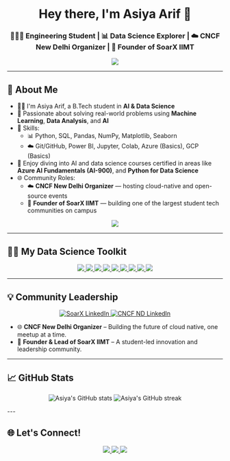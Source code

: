 <h1 align="center"> Hey there, I'm Asiya Arif 👋</h1>
<h3 align="center">👩🏼‍💻 Engineering Student | 📊 Data Science Explorer | ☁️ CNCF New Delhi Organizer | 🦅 Founder of SoarX IIMT</h3>

<p align="center">
  <img src="https://readme-typing-svg.herokuapp.com?font=Fira+Code&weight=500&size=22&pause=1000&color=FF61D6&center=true&vCenter=true&width=600&lines=🌟+Curious+mind+with+a+love+for+data;🧠+Transforming+ideas+into+intelligent+systems;💬+Let’s+talk+cloud%2C+AI%2C+and+communities;🎯+Learning+every+day+to+lead+the+way!" />
</p>

---

## 🌟 About Me

- 👩‍💻 I'm Asiya Arif, a B.Tech student in **AI & Data Science** 
- 🤖 Passionate about solving real-world problems using **Machine Learning**, **Data Analysis**, and **AI**
- 🧰 Skills:
  - 📊 Python, SQL, Pandas, NumPy, Matplotlib, Seaborn
  - ☁️ Git/GitHub, Power BI, Jupyter, Colab, Azure (Basics), GCP (Basics)
- 📜 Enjoy diving into AI and data science courses certified in areas like **Azure AI Fundamentals (AI-900)**, and **Python for Data Science**
- 🌐 Community Roles:
  - ☁️ **CNCF New Delhi Organizer** — hosting cloud-native and open-source events
  - 🚀 **Founder of SoarX IIMT** — building one of the largest student tech communities on campus

<p align="center">
  <a href="mailto:itsasiyaarif@gmail.com">
    <img src="https://img.shields.io/badge/📬%20Reach%20me%20at%20-%23D14836?style=for-the-badge&logo=gmail&logoColor=white&color=gradient&logoWidth=15" />
  </a>
</p>

---

## 👩‍🔬 My Data Science Toolkit

<p align="center">
  <a href="https://www.python.org/">
    <img src="https://img.shields.io/badge/-Python-FFD43B?style=for-the-badge&logo=python&logoColor=black&color=gradient&logoWidth=25&edge-radius=25" />
  </a>
  <a href="https://jupyter.org/">
    <img src="https://img.shields.io/badge/-Jupyter-F37626?style=for-the-badge&logo=jupyter&logoColor=white&color=gradient&logoWidth=25&edge-radius=25" />
  </a>
  <a href="https://pandas.pydata.org/">
    <img src="https://img.shields.io/badge/-Pandas-150458?style=for-the-badge&logo=pandas&logoColor=white&color=gradient&logoWidth=25&edge-radius=25" />
  </a>
  <a href="https://numpy.org/">
    <img src="https://img.shields.io/badge/-Numpy-013243?style=for-the-badge&logo=numpy&logoColor=white&color=gradient&logoWidth=25&edge-radius=25" />
  </a>
  <a href="https://matplotlib.org/">
    <img src="https://img.shields.io/badge/-Matplotlib-11557C?style=for-the-badge&logo=matplotlib&logoColor=white&color=gradient&logoWidth=25&edge-radius=25" />
  </a>
  <a href="https://seaborn.pydata.org/">
    <img src="https://img.shields.io/badge/-Seaborn-4B8BBE?style=for-the-badge&logo=seaborn&logoColor=white&color=gradient&logoWidth=25&edge-radius=25" />
  </a>
  <a href="https://www.mysql.com/">
    <img src="https://img.shields.io/badge/-SQL-4479A1?style=for-the-badge&logo=mysql&logoColor=white&color=gradient&logoWidth=25&edge-radius=25" />
  </a>
  <a href="https://powerbi.microsoft.com/">
    <img src="https://img.shields.io/badge/-PowerBI-F2C811?style=for-the-badge&logo=powerbi&logoColor=black&color=gradient&logoWidth=25&edge-radius=25" />
  </a>
  <a href="https://github.com/">
    <img src="https://img.shields.io/badge/-GitHub-181717?style=for-the-badge&logo=github&logoColor=white&color=gradient&logoWidth=25&edge-radius=25" />
  </a>
</p>


---

## 💡 Community Leadership

<p align="center">
  <a href="https://www.linkedin.com/company/soarx-iimt/">
    <img src="https://img.shields.io/badge/SoarX%20IIMT-700%2B%20Followers-orange?style=for-the-badge&logo=linkedin&logoColor=white&color=gradient&logoWidth=15" alt="SoarX LinkedIn"/>
  </a>
  <a href="https://www.linkedin.com/company/cncgnd/">
    <img src="https://img.shields.io/badge/CNCF%20New%20Delhi-5K%2B%20Followers-blue?style=for-the-badge&logo=linkedin&logoColor=white&color=gradient&logoWidth=15" alt="CNCF ND LinkedIn"/>
  </a>
</p>

- 🌐 **CNCF New Delhi Organizer** – Building the future of cloud native, one meetup at a time.
- 🤝 **Founder & Lead of SoarX IIMT** – A student-led innovation and leadership community.

---

## 📈 GitHub Stats

<p align="center">
  <img src="https://github-readme-stats.vercel.app/api?username=asiyaarif&show_icons=true&theme=radical" alt="Asiya's GitHub stats"/>
  <img src="https://github-readme-streak-stats.herokuapp.com/?user=asiyaarif&theme=radical" alt="Asiya's GitHub streak"/>
</p>
---

## 🌐 Let's Connect!

<p align="center">
  <a href="https://www.linkedin.com/in/asiya-arif-56058b263/">
    <img src="https://img.shields.io/badge/-LinkedIn-0077B5?style=for-the-badge&logo=linkedin&logoColor=white&color=gradient&logoWidth=15&width=200" />
  </a>
  <a href="https://twitter.com/itsasiyaarif">
    <img src="https://img.shields.io/badge/-Twitter-1DA1F2?style=for-the-badge&logo=twitter&logoColor=white&color=gradient&logoWidth=15&width=200" />
  </a>
  <a href="mailto:itsasiyaarif@gmail.com">
    <img src="https://img.shields.io/badge/-Email-D14836?style=for-the-badge&logo=gmail&logoColor=white&color=gradient&logoWidth=15&width=200" />
  </a>
</p>


